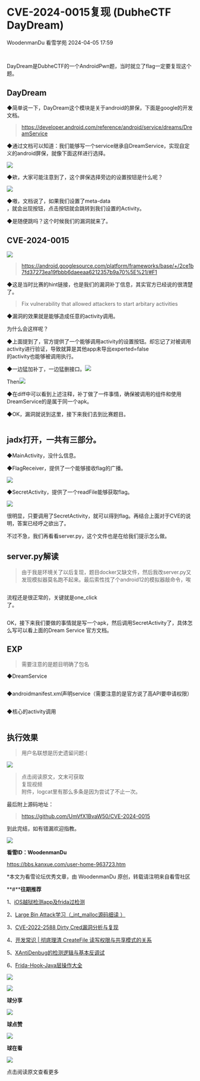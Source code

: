 #  CVE-2024-0015复现 (DubheCTF DayDream)   
WoodenmanDu  看雪学苑   2024-04-05 17:59  
  
```
```  
  
##   
  
DayDream是DubheCTF的一个AndroidPwn题，当时就立了flag一定要复现这个题。  
  
## DayDream  
  
  
◆简单说一下，DayDream这个模块是关于android的屏保，下面是google的开发文档。  
> https://developer.android.com/reference/android/service/dreams/DreamService  
  
  
  
◆通过文档可以知道：我们能够写一个service继承自DreamService，实现自定义的android屏保，就像下面这样进行选择。  
  
![](https://mmbiz.qpic.cn/sz_mmbiz_jpg/1UG7KPNHN8FPKkFJeXrNEMw1ySq3stM4BgWuoE5lhCCyxRB5wkXzgEa1FYUlVPiaftMUUDCfkxuIibVK9XMdk7iaA/640?wx_fmt=other&from=appmsg "")  
  
  
◆欸，大家可能注意到了，这个屏保选择旁边的设置按钮是什么呢？  
  
![](https://mmbiz.qpic.cn/sz_mmbiz_jpg/1UG7KPNHN8FPKkFJeXrNEMw1ySq3stM4QXpicsbJWUs4IaiaAoTfgHC92aTgrAxEPuFoRtoX4JhIvGPnLPTGNXAA/640?wx_fmt=other&from=appmsg "")  
  
  
◆嗷，文档说了，如果我们设置了meta-data  
，就会出现按钮，点击按钮就会跳转到我们设置的Activity。  
  
  
◆是随便跳吗？这个时候我们的漏洞就来了。  
  
## CVE-2024-0015  
  
  
![](https://mmbiz.qpic.cn/sz_mmbiz_jpg/1UG7KPNHN8FPKkFJeXrNEMw1ySq3stM4wicZew6oCgmRCKPzX9peFn46ae6fT39Bia5B0e6ybLYfRich5e7ribOVmA/640?wx_fmt=other&from=appmsg "")  
> https://android.googlesource.com/platform/frameworks/base/+/2ce1b7fd37273ea19fbbb6daeeaa6212357b9a70%5E%21/#F1  
  
  
◆这是当时比赛的hint链接，也是我们的漏洞补丁信息，其实官方已经说的很清楚了。  
> Fix vulnerability that allowed attackers to start arbitary activities  
  
  
◆漏洞的效果就是能够造成任意的activity调用。  
  
  
为什么会这样呢？  
  
  
◆上面提到了，官方提供了一个能够调用activity的设置按钮。却忘记了对被调用activity进行验证，导致就算是其他app未导出experted=false  
的activity也能够被调用执行。  
  
  
◆一边猛加补丁，一边猛删接口。![](https://mmbiz.qpic.cn/sz_mmbiz_jpg/1UG7KPNHN8FPKkFJeXrNEMw1ySq3stM4UzCUHmBy87F0q8bicDnAROnncbcSbnCjIiaFp8vYoXBrMibWDmyTcD6KA/640?wx_fmt=other&from=appmsg "")  
  
  
  
Then![](https://mmbiz.qpic.cn/sz_mmbiz_jpg/1UG7KPNHN8FPKkFJeXrNEMw1ySq3stM4wg5ENz8NrS9tYib2bhAcAuhRL27XgYyvmumlj3ucRCO0XgAicHFHyNhA/640?wx_fmt=other&from=appmsg "")  
  
  
  
◆在diff中可以看到上述注释，补丁做了一件事情，确保被调用的组件和使用DreamService的是属于同一个apk。  
  
  
◆OK，漏洞就说到这里，接下来我们去到比赛题目。  
  
  
  
```
```  
  
##   
## jadx打开，一共有三部分。  
  
  
◆MainActivity，没什么信息。  
  
  
◆FlagReceiver，提供了一个能够接收flag的广播。  
  
![](https://mmbiz.qpic.cn/sz_mmbiz_jpg/1UG7KPNHN8FPKkFJeXrNEMw1ySq3stM4IzGdWkm7wkStPicE9C9y8TIg6SLzeZQp2SoALVOjJhDlicQOgT5sQwpw/640?wx_fmt=other&from=appmsg "")  
  
  
◆SecretActivity，提供了一个readFile能够获取flag。  
  
![](https://mmbiz.qpic.cn/sz_mmbiz_jpg/1UG7KPNHN8FPKkFJeXrNEMw1ySq3stM4aqwrHLIpn09LbmMWZ7OYNERHOmibMkkyewW0hrJbe2U5DByzdhiab9Fg/640?wx_fmt=other&from=appmsg "")  
  
  
很明显，只要调用了SecretActivity，就可以得到flag。再结合上面对于CVE的说明，答案已经呼之欲出了。  
  
  
不过不急，我们再看看server.py，这个文件也是在给我们提示怎么做。  
  
## server.py解读  
> 由于我是环境关了以后复现，题目docker又缺文件，然后我改server.py又发现模拟器莫名跑不起来。最后索性找了个android12的模拟器敲命令，唉  
  
  
```
```  
  
  
  
流程还是很正常的，关键就是one_click  
了。  
  
  
```
```  
  
  
  
OK，接下来我们要做的事情就是写一个apk，然后调用SecretActivity了，具体怎么写可以看上面的Dream Service 官方文档。  
  
## EXP  
> 需要注意的是题目明确了包名  
  
  
  
◆DreamService  
  
  
```
```  
  
  
  
◆androidmanifest.xml声明service（需要注意的是官方说了高API要申请权限）  
  
  
```
```  
  
  
  
◆核心的activity调用  
  
  
```
```  
  
##   
## 执行效果  
> 用户名联想是历史遗留问题:(  
  
  
![](https://mmbiz.qpic.cn/sz_mmbiz_jpg/1UG7KPNHN8FPKkFJeXrNEMw1ySq3stM4BLJsP9b2cypOmCXb0cMDlCpZHaicXz6ISdoAmuY7jwNiamM6t6YVibIfQ/640?wx_fmt=other&from=appmsg "")  
> 点击阅读原文，文末可获取  
复现视频  
附件，logcat里有那么多条是因为尝试了不止一次。  
  
  
  
最后附上源码地址：  
> https://github.com/UmVfX1BvaW50/CVE-2024-0015  
  
  
到此完结，如有错漏欢迎指教。  
  
  
  
  
![](https://mmbiz.qpic.cn/sz_mmbiz_png/1UG7KPNHN8FPKkFJeXrNEMw1ySq3stM4mfWkgdqe1uzrdbc7XrgeYckyD7lw4yHfngPNiaxelJrxPHyCuHm2tTA/640?wx_fmt=png&from=appmsg "")  
  
  
**看雪ID：WoodenmanDu**  
  
https://bbs.kanxue.com/user-home-963723.htm  
  
*本文为看雪论坛优秀文章，由 WoodenmanDu 原创，转载请注明来自看雪社区  
  
  
[](http://mp.weixin.qq.com/s?__biz=MjM5NTc2MDYxMw==&mid=2458542779&idx=3&sn=ca6d34e5d9af9acd1abd46ed43224744&chksm=b18d523186fadb2759ffaa18bd8b1b403bce7673bfeeb9162f4528120ba5a76bafab88c15ebc&scene=21#wechat_redirect)  
  
  
  
**#****往期推荐**  
  
1、[iOS越狱检测app及frida过检测](http://mp.weixin.qq.com/s?__biz=MjM5NTc2MDYxMw==&mid=2458549464&idx=1&sn=97894e1d06a52c683be3eadd252dec6b&chksm=b18d4c5286fac544c1c746da3432a0781702507bdcb0ec41809e4d36ac60358070538a173531&scene=21#wechat_redirect)  
  
  
2、[Large Bin Attack学习（_int_malloc源码细读 ）](http://mp.weixin.qq.com/s?__biz=MjM5NTc2MDYxMw==&mid=2458549353&idx=1&sn=b6b17cdbaa6923746ab4a34eef5e0f64&chksm=b18d4ce386fac5f54f94918e43e6095553978dc00cabc217cc312890a922a29e148732ba0f28&scene=21#wechat_redirect)  
  
  
3、[CVE-2022-2588 Dirty Cred漏洞分析与复现](http://mp.weixin.qq.com/s?__biz=MjM5NTc2MDYxMw==&mid=2458549352&idx=1&sn=c45c212b8db20154dbfa9edeaaebc593&chksm=b18d4ce286fac5f415b3697517f2c12d523f7c13d1d143b25d895a980a49a2e420d79e5a46f8&scene=21#wechat_redirect)  
  
  
4、[开发常识 | 彻底理清 CreateFile 读写权限与共享模式的关系](http://mp.weixin.qq.com/s?__biz=MjM5NTc2MDYxMw==&mid=2458549318&idx=1&sn=c5be1f2ffb49ec2c4e229a333e433625&chksm=b18d4ccc86fac5dac6152eedc810cf064326eb22392d908842cba2ebed75b90c13cdac5a08c1&scene=21#wechat_redirect)  
  
  
5、[XAntiDenbug的检测逻辑与基本反调试](http://mp.weixin.qq.com/s?__biz=MjM5NTc2MDYxMw==&mid=2458549131&idx=1&sn=f55b06b92058bdfdffba4fe3d4e6c18e&chksm=b18d4b0186fac21738fc3693d35b7c2cca4fcbfe6ff0bce589eb602c0789af22d3b107277b2b&scene=21#wechat_redirect)  
  
  
6、[Frida-Hook-Java层操作大全](http://mp.weixin.qq.com/s?__biz=MjM5NTc2MDYxMw==&mid=2458548995&idx=1&sn=16bdf98a92759f86335a18613007df0b&chksm=b18d4b8986fac29f9a16b5b40df15848c98f202cf4c3f817f7bcaed2dbc7261cd1fa41bf7a83&scene=21#wechat_redirect)  
  
  
  
![](https://mmbiz.qpic.cn/mmbiz_jpg/Uia4617poZXP96fGaMPXib13V1bJ52yHq9ycD9Zv3WhiaRb2rKV6wghrNa4VyFR2wibBVNfZt3M5IuUiauQGHvxhQrA/640?wx_fmt=jpeg&wxfrom=5&wx_lazy=1&wx_co=1 "")  
  
  
![](https://mmbiz.qpic.cn/sz_mmbiz_gif/1UG7KPNHN8GJubmq65v9uBFmEJuoJD78321RiaLpp3FAylJv0nbibloCFmXdVe4wvW4ibgnCc6srNI8sGBkX14MpQ/640?wx_fmt=gif&from=appmsg "")  
  
**球分享**  
  
![](https://mmbiz.qpic.cn/sz_mmbiz_gif/1UG7KPNHN8GJubmq65v9uBFmEJuoJD78321RiaLpp3FAylJv0nbibloCFmXdVe4wvW4ibgnCc6srNI8sGBkX14MpQ/640?wx_fmt=gif&from=appmsg "")  
  
**球点赞**  
  
![](https://mmbiz.qpic.cn/sz_mmbiz_gif/1UG7KPNHN8GJubmq65v9uBFmEJuoJD78321RiaLpp3FAylJv0nbibloCFmXdVe4wvW4ibgnCc6srNI8sGBkX14MpQ/640?wx_fmt=gif&from=appmsg "")  
  
**球在看**  
  
  
  
![](https://mmbiz.qpic.cn/sz_mmbiz_gif/1UG7KPNHN8GJubmq65v9uBFmEJuoJD78txPhfvI9WpuGSCawCN8NJCgzD16Y0IwdUkaI33Qr3DpwRRuvibgRQOg/640?wx_fmt=gif&from=appmsg "")  
  
点击阅读原文查看更多  
  
